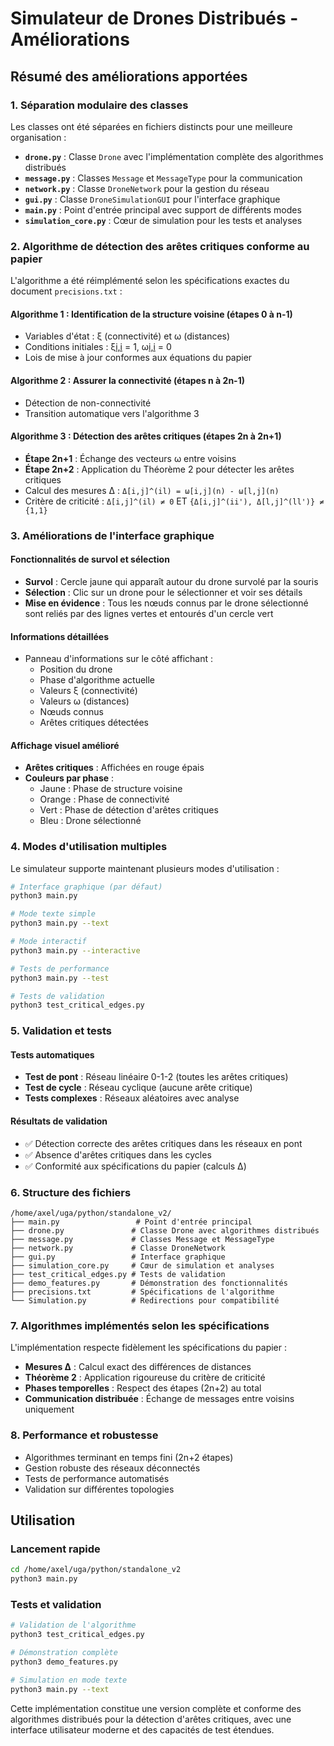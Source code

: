 # Simulateur de Drones Distribués - Améliorations

## Résumé des améliorations apportées

### 1. Séparation modulaire des classes

Les classes ont été séparées en fichiers distincts pour une meilleure organisation :

- **`drone.py`** : Classe `Drone` avec l'implémentation complète des algorithmes distribués
- **`message.py`** : Classes `Message` et `MessageType` pour la communication
- **`network.py`** : Classe `DroneNetwork` pour la gestion du réseau
- **`gui.py`** : Classe `DroneSimulationGUI` pour l'interface graphique
- **`main.py`** : Point d'entrée principal avec support de différents modes
- **`simulation_core.py`** : Cœur de simulation pour les tests et analyses

### 2. Algorithme de détection des arêtes critiques conforme au papier

L'algorithme a été réimplémenté selon les spécifications exactes du document `precisions.txt` :

#### Algorithme 1 : Identification de la structure voisine (étapes 0 à n-1)
- Variables d'état : ξ (connectivité) et ω (distances)
- Conditions initiales : ξ[i,i](0) = 1, ω[i,i](0) = 0
- Lois de mise à jour conformes aux équations du papier

#### Algorithme 2 : Assurer la connectivité (étapes n à 2n-1)
- Détection de non-connectivité
- Transition automatique vers l'algorithme 3

#### Algorithme 3 : Détection des arêtes critiques (étapes 2n à 2n+1)
- **Étape 2n+1** : Échange des vecteurs ω entre voisins
- **Étape 2n+2** : Application du Théorème 2 pour détecter les arêtes critiques
- Calcul des mesures Δ : `Δ[i,j]^(il) = ω[i,j](n) - ω[l,j](n)`
- Critère de criticité : `Δ[i,j]^(il) ≠ 0` ET `{Δ[i,j]^(ii'), Δ[l,j]^(ll')} ≠ {1,1}`

### 3. Améliorations de l'interface graphique

#### Fonctionnalités de survol et sélection
- **Survol** : Cercle jaune qui apparaît autour du drone survolé par la souris
- **Sélection** : Clic sur un drone pour le sélectionner et voir ses détails
- **Mise en évidence** : Tous les nœuds connus par le drone sélectionné sont reliés par des lignes vertes et entourés d'un cercle vert

#### Informations détaillées
- Panneau d'informations sur le côté affichant :
  - Position du drone
  - Phase d'algorithme actuelle
  - Valeurs ξ (connectivité)
  - Valeurs ω (distances)
  - Nœuds connus
  - Arêtes critiques détectées

#### Affichage visuel amélioré
- **Arêtes critiques** : Affichées en rouge épais
- **Couleurs par phase** :
  - Jaune : Phase de structure voisine
  - Orange : Phase de connectivité
  - Vert : Phase de détection d'arêtes critiques
  - Bleu : Drone sélectionné

### 4. Modes d'utilisation multiples

Le simulateur supporte maintenant plusieurs modes d'utilisation :

```bash
# Interface graphique (par défaut)
python3 main.py

# Mode texte simple
python3 main.py --text

# Mode interactif
python3 main.py --interactive

# Tests de performance
python3 main.py --test

# Tests de validation
python3 test_critical_edges.py
```

### 5. Validation et tests

#### Tests automatiques
- **Test de pont** : Réseau linéaire 0-1-2 (toutes les arêtes critiques)
- **Test de cycle** : Réseau cyclique (aucune arête critique)
- **Tests complexes** : Réseaux aléatoires avec analyse

#### Résultats de validation
- ✅ Détection correcte des arêtes critiques dans les réseaux en pont
- ✅ Absence d'arêtes critiques dans les cycles
- ✅ Conformité aux spécifications du papier (calculs Δ)

### 6. Structure des fichiers

```
/home/axel/uga/python/standalone_v2/
├── main.py                 # Point d'entrée principal
├── drone.py               # Classe Drone avec algorithmes distribués
├── message.py             # Classes Message et MessageType
├── network.py             # Classe DroneNetwork
├── gui.py                 # Interface graphique
├── simulation_core.py     # Cœur de simulation et analyses
├── test_critical_edges.py # Tests de validation
├── demo_features.py       # Démonstration des fonctionnalités
├── precisions.txt         # Spécifications de l'algorithme
└── Simulation.py          # Redirections pour compatibilité
```

### 7. Algorithmes implémentés selon les spécifications

L'implémentation respecte fidèlement les spécifications du papier :

- **Mesures Δ** : Calcul exact des différences de distances
- **Théorème 2** : Application rigoureuse du critère de criticité
- **Phases temporelles** : Respect des étapes (2n+2) au total
- **Communication distribuée** : Échange de messages entre voisins uniquement

### 8. Performance et robustesse

- Algorithmes terminant en temps fini (2n+2 étapes)
- Gestion robuste des réseaux déconnectés
- Tests de performance automatisés
- Validation sur différentes topologies

## Utilisation

### Lancement rapide
```bash
cd /home/axel/uga/python/standalone_v2
python3 main.py
```

### Tests et validation
```bash
# Validation de l'algorithme
python3 test_critical_edges.py

# Démonstration complète
python3 demo_features.py

# Simulation en mode texte
python3 main.py --text
```

Cette implémentation constitue une version complète et conforme des algorithmes distribués pour la détection d'arêtes critiques, avec une interface utilisateur moderne et des capacités de test étendues.
